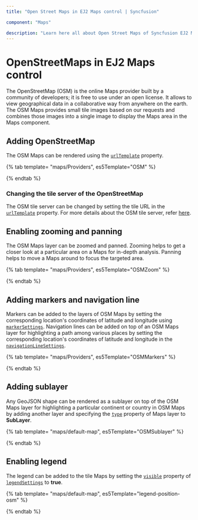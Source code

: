 ```yaml
---
title: "Open Street Maps in EJ2 Maps control | Syncfusion"

component: "Maps"

description: "Learn here all about Open Street Maps of Syncfusion EJ2 Maps control and more."
---
```


# OpenStreetMaps in EJ2 Maps control

The OpenStreetMap (OSM) is the online Maps provider built by a community of developers; it is free to use under an open license. It allows to view geographical data in a collaborative way from anywhere on the earth. The OSM Maps provides small tile images based on our requests and combines those images into a single image to display the Maps area in the Maps component.

## Adding OpenStreetMap

The OSM Maps can be rendered using the [`urlTemplate`](../../api/maps/layerSettingsModel/#urltemplate) property.

{% tab template= "maps/Providers", es5Template="OSM" %}

{% endtab %}

### Changing the tile server of the OpenStreetMap

The OSM tile server can be changed by setting the tile URL in the [`urlTemplate`](../../api/maps/layerSettingsModel/#urltemplate) property. For more details about the OSM tile server, refer [here](https://wiki.openstreetmap.org/wiki/Tiles).

## Enabling zooming and panning

The OSM Maps layer can be zoomed and panned. Zooming helps to get a closer look at a particular area on a Maps for in-depth analysis. Panning helps to move a Maps around to focus the targeted area.

{% tab template= "maps/Providers", es5Template="OSMZoom" %}

{% endtab %}

## Adding markers and navigation line

Markers can be added to the layers of OSM Maps by setting the corresponding location's coordinates of latitude and longitude using [`markerSettings`](../../api/maps/layerSettingsModel/#markersettings). Navigation lines can be added on top of an OSM Maps layer for highlighting a path among various places by setting the corresponding location's coordinates of latitude and longitude in the [`navigationLineSettings`](../../api/maps/layerSettingsModel/#navigationlinesettings).

{% tab template= "maps/Providers", es5Template="OSMMarkers" %}

{% endtab %}

## Adding sublayer

Any GeoJSON shape can be rendered as a sublayer on top of the OSM Maps layer for highlighting a particular continent or country in OSM Maps by adding another layer and specifying the [`type`](../../api/maps/layerSettingsModel/#type) property of Maps layer to **SubLayer**.

{% tab template= "maps/default-map", es5Template="OSMSublayer" %}

{% endtab %}

## Enabling legend

The legend can be added to the tile Maps by setting the [`visible`](../../api/maps/legendSettingsModel/#visible) property of [`legendSettings`](../../api/maps/legendSettingsModel) to **true**.

{% tab template= "maps/default-map", es5Template="legend-position-osm" %}

{% endtab %}